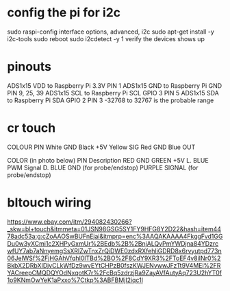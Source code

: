 # config the pi for i2c
sudo raspi-config
interface options, advanced, i2c
sudo apt-get install -y i2c-tools
sudo reboot
sudo i2cdetect -y 1
verify the devices shows up

# pinouts
ADS1x15 VDD to Raspberry Pi 3.3V                PIN 1
ADS1x15 GND to Raspberry Pi GND                 PIN 9, 25, 39
ADS1x15 SCL to Raspberry Pi SCL     GPIO 3      PIN 5
ADS1x15 SDA to Raspberry Pi SDA     GPIO 2      PIN 3
-32768 to 32767 is the probable range

# cr touch
COLOUR 	PIN
White 	GND
Black 	+5V
Yellow 	SIG
Red 	GND
Blue 	OUT 

COLOR (in photo below) 	PIN Description
RED 	GND
GREEN 	+5V
L. BLUE 	PWM Signal
D. BLUE 	GND (for probe/endstop)
PURPLE 	SIGNAL (for probe/endstop) 

# bltouch wiring
https://www.ebay.com/itm/294082430266?_skw=bl+touch&itmmeta=01JSN98GSG5SY1FY9HFG8Y2D22&hash=item4478adc53a:g:cZoAAOSwBUFnEjai&itmprp=enc%3AAQAKAAAA4FkggFvd1GGDu0w3yXCmi1c2XHPyGxmUr%2BEdb%2B%2BnjALQvPmYWDjna84YDzrcwfUY7ab7aNnyemgSsXRlZwTnxZrQiDWE0zdxRXfehliGDRD8x6rvyutpd773n06JelWSf%2FjHGAhVfqhI0lTBd%2BO%2F8CdY9XR3%2FToEF4v8iINr0%2BkbX2DRbXIDjvCLkWfDz9wvEYtCHPzB0fszKWJENvwwJFzTt9V4MEl%2FRYACreepCMQDQYOdNxqotK7r%2FcBq5zdrzjRa9ZayAVfAutyAq723U2hYT0f1o9KNmOwYeK1aPxxo%7Ctkp%3ABFBMjI2iqc1l